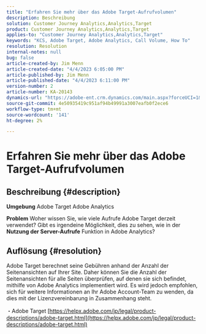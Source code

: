```yaml
---
title: "Erfahren Sie mehr über das Adobe Target-Aufrufvolumen"
description: Beschreibung
solution: Customer Journey Analytics,Analytics,Target
product: Customer Journey Analytics,Analytics,Target
applies-to: "Customer Journey Analytics,Analytics,Target"
keywords: "KCS, Adobe Target, Adobe Analytics, Call Volume, How To"
resolution: Resolution
internal-notes: null
bug: false
article-created-by: Jim Menn
article-created-date: "4/4/2023 6:05:00 PM"
article-published-by: Jim Menn
article-published-date: "4/4/2023 6:11:00 PM"
version-number: 2
article-number: KA-20143
dynamics-url: "https://adobe-ent.crm.dynamics.com/main.aspx?forceUCI=1&pagetype=entityrecord&etn=knowledgearticle&id=6b960434-13d3-ed11-a7c7-6045bd006268"
source-git-commit: 4e50935419c951af94b49991a3007eafb0f2ece6
workflow-type: tm+mt
source-wordcount: '141'
ht-degree: 2%

---
```


# Erfahren Sie mehr über das Adobe Target-Aufrufvolumen

## Beschreibung {#description}


<b>Umgebung</b>
Adobe Target Adobe Analytics

<b>Problem</b>
Woher wissen Sie, wie viele Aufrufe Adobe Target derzeit verwendet?
Gibt es irgendeine Möglichkeit, dies zu sehen, wie in der <b>Nutzung der Server-Aufrufe</b> Funktion in Adobe Analytics?


## Auflösung {#resolution}


Adobe Target berechnet seine Gebühren anhand der Anzahl der Seitenansichten auf Ihrer Site.
Daher können Sie die Anzahl der Seitenansichten für alle Seiten überprüfen, auf denen sie sich befindet, mithilfe von Adobe Analytics implementiert wird.
Es wird jedoch empfohlen, sich für weitere Informationen an Ihr Adobe Account-Team zu wenden, da dies mit der Lizenzvereinbarung in Zusammenhang steht.

・Adobe Target
[https://helpx.adobe.com/jp/legal/product-descriptions/adobe-target.html](https://helpx.adobe.com/jp/legal/product-descriptions/adobe-target.html)


